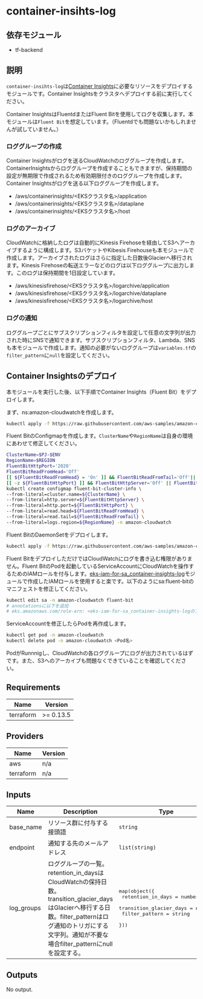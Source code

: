# container-insihts-log

## 依存モジュール

- tf-backend

## 説明

`container-insihts-log`は[Container Insights](https://docs.aws.amazon.com/ja_jp/AmazonCloudWatch/latest/monitoring/ContainerInsights.html)に必要なリソースをデプロイするモジュールです。Container Insightsをクラスタへデプロイする前に実行してください。

Container InsightsはFluentdまたはFluent Bitを使用してログを収集します。本モジュールは`Fluent Bit`を想定しています。（Fluentdでも問題ないかもしれませんが試していません。）

### ロググループの作成

Container Insightsがログを送るCloudWatchのロググループを作成します。ContainerInsightsからロググループを作成することもできますが、保持期間の設定が無期限で作成されるため有効期限付きのロググループを作成します。Container Insightsがログを送る以下ロググループを作成します。

- /aws/containerinsights/<EKSクラスタ名>/application
- /aws/containerinsights/<EKSクラスタ名>/dataplane
- /aws/containerinsights/<EKSクラスタ名>/host

### ログのアーカイブ

CloudWatchに格納したログは自動的にKinesis Firehoseを経由してS3へアーカイブするように構成します。S3バケットやKibesis Firehouseも本モジュールで作成します。アーカイブされたログはさらに指定した日数後Glacierへ移行されます。Kinesis Firehoseの転送エラーなどのログは以下ロググループに出力します。このログは保持期間を1日設定しています。

- /aws/kinesisfirehose/<EKSクラスタ名>/logarchive/application
- /aws/kinesisfirehose/<EKSクラスタ名>/logarchive/dataplane
- /aws/kinesisfirehose/<EKSクラスタ名>/logarchive/host

### ログの通知

ロググループごとにサブスクリプションフィルタを設定して任意の文字列が出力された時にSNSで通知できます。サブスクリプションフィルタ、Lambda、SNSも本モジュールで作成します。通知の必要がないロググループは`variables.tf`の`filter_pattern`に`null`を設定してください。

## Container Insightsのデプロイ

本モジュールを実行した後、以下手順でContainer Insights（Fluent Bit）をデプロイします。

まず、ns:amazon-cloudwatchを作成します。

``` sh
kubectl apply -f https://raw.githubusercontent.com/aws-samples/amazon-cloudwatch-container-insights/latest/k8s-deployment-manifest-templates/deployment-mode/daemonset/container-insights-monitoring/cloudwatch-namespace.yaml
```

Fluent BitのConfigmapを作成します。`ClusterName`や`RegionName`は自身の環境にあわせて修正してください。

``` sh
ClusterName=$PJ-$ENV
RegionName=$REGION
FluentBitHttpPort='2020'
FluentBitReadFromHead='Off'
[[ ${FluentBitReadFromHead} = 'On' ]] && FluentBitReadFromTail='Off'|| FluentBitReadFromTail='On'
[[ -z ${FluentBitHttpPort} ]] && FluentBitHttpServer='Off' || FluentBitHttpServer='On'
kubectl create configmap fluent-bit-cluster-info \
--from-literal=cluster.name=${ClusterName} \
--from-literal=http.server=${FluentBitHttpServer} \
--from-literal=http.port=${FluentBitHttpPort} \
--from-literal=read.head=${FluentBitReadFromHead} \
--from-literal=read.tail=${FluentBitReadFromTail} \
--from-literal=logs.region=${RegionName} -n amazon-cloudwatch
```

Fluent BitのDaemonSetをデプロイします。

``` sh
kubectl apply -f https://raw.githubusercontent.com/aws-samples/amazon-cloudwatch-container-insights/latest/k8s-deployment-manifest-templates/deployment-mode/daemonset/container-insights-monitoring/fluent-bit/fluent-bit.yaml
```

Fluent BitをデプロイしただけではCloudWatchにログを書き込む権限がありません。Fluent BitのPodを起動しているServiceAccountにCloudWatchを操作するためのIAMロールを付与します。[eks-iam-for-sa_container-insights-log](../eks-iam-for-sa_container-insights-log)モジュールで作成したIAMロールを使用すると楽です。以下のようにsa:fluent-bitのマニフェストを修正してください。

``` sh
kubectl edit sa -n amazon-cloudwatch fluent-bit
# annotationsに以下を追加
# eks.amazonaws.com/role-arn: <eks-iam-for-sa_container-insights-logのアウトプットに表示されるIAMロールのARN>
```

ServiceAccountを修正したらPodを再作成します。

``` sh
kubectl get pod -n amazon-cloudwatch
kubectl delete pod -n amazon-cloudwatch <Pod名>
```

PodがRunnnigし、CloudWatchの各ロググループにログが出力されているはずです。また、S3へのアーカイブも問題なくできていることを確認してください。

## Requirements

| Name | Version |
|------|---------|
| terraform | >= 0.13.5 |

## Providers

| Name | Version |
|------|---------|
| aws | n/a |
| terraform | n/a |

## Inputs

| Name | Description | Type | Default | Required |
|------|-------------|------|---------|:--------:|
| base\_name | リソース群に付与する接頭語 | `string` | n/a | yes |
| endpoint | 通知する先のメールアドレス | `list(string)` | n/a | yes |
| log\_groups | ロググループの一覧。retention\_in\_daysはCloudWatchの保持日数。transition\_glacier\_daysはGlacierへ移行する日数。filter\_patternはログ通知のトリガにする文字列。通知が不要な場合filter\_patternにnullを設定する。 | <pre>map(object({<br>    retention_in_days = number<br>    transition_glacier_days = number<br>    filter_pattern = string<br>  }))</pre> | n/a | yes |

## Outputs

No output.